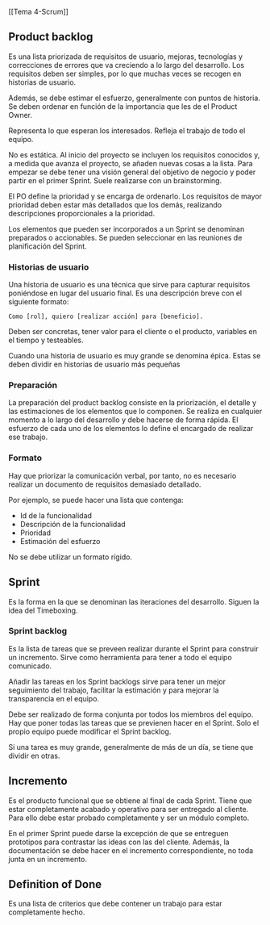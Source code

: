[[Tema 4-Scrum]]

## Product backlog
Es una lista priorizada de requisitos de usuario, mejoras, tecnologías y correcciones de errores que va creciendo a lo largo del desarrollo. Los requisitos deben ser simples, por lo que muchas veces se recogen en historias de usuario. 

Además, se debe estimar el esfuerzo, generalmente con puntos de historia. Se deben ordenar en función de la importancia que les de el Product Owner.

Representa lo que esperan los interesados. Refleja el trabajo de todo el equipo. 

No es estática. Al inicio del proyecto se incluyen los requisitos conocidos y, a medida que avanza el proyecto, se añaden nuevas cosas a la lista. Para empezar se debe tener una visión general del objetivo de negocio y poder partir en el primer Sprint. Suele realizarse con un brainstorming.

El PO define la prioridad y se encarga de ordenarlo. Los requisitos de mayor prioridad deben estar más detallados que los demás, realizando descripciones proporcionales a la prioridad.

Los elementos que pueden ser incorporados a un Sprint se denominan preparados o accionables. Se pueden seleccionar en las reuniones de planificación del Sprint.

### Historias de usuario
Una historia de usuario es una técnica que sirve para capturar requisitos poniéndose en lugar del usuario final. Es una descripción breve con el siguiente formato:

```
Como [rol], quiero [realizar acción] para [beneficio].
```

Deben ser concretas, tener valor para el cliente o el producto, variables en el tiempo y testeables.

Cuando una historia de usuario es muy grande se denomina épica. Estas se deben dividir en historias de usuario más pequeñas

### Preparación
La preparación del product backlog consiste en la priorización, el detalle y las estimaciones de los elementos que lo componen. Se realiza en cualquier momento a lo largo del desarrollo y debe hacerse de forma rápida. El esfuerzo de cada uno de los elementos lo define el encargado de realizar ese trabajo.

### Formato
Hay que priorizar la comunicación verbal, por tanto, no es necesario realizar un documento de requisitos demasiado detallado.

Por ejemplo, se puede hacer una lista que contenga:
+ Id de la funcionalidad
+ Descripción de la funcionalidad
+ Prioridad
+ Estimación del esfuerzo

No se debe utilizar un formato rígido. 

## Sprint
Es la forma en la que se denominan las iteraciones del desarrollo. Siguen la idea del Timeboxing.

### Sprint backlog
Es la lista de tareas que se preveen realizar durante el Sprint para construir un incremento. Sirve como herramienta para tener a todo el equipo comunicado.

Añadir las tareas en los Sprint backlogs sirve para tener un mejor seguimiento del trabajo, facilitar la estimación y para mejorar la transparencia en el equipo.

Debe ser realizado de forma conjunta por todos los miembros del equipo. Hay que poner todas las tareas que se previenen hacer en el Sprint. Solo el propio equipo puede modificar el Sprint backlog. 

Si una tarea es muy grande, generalmente de más de un día, se tiene que dividir en otras. 

## Incremento
Es el producto funcional que se obtiene al final de cada Sprint. Tiene que estar completamente acabado y operativo para ser entregado al cliente. Para ello debe estar probado completamente y ser un módulo completo. 

En el primer Sprint puede darse la excepción de que se entreguen prototipos para contrastar las ideas con las del cliente. Además, la documentación se debe hacer en el incremento correspondiente, no toda junta en un incremento.

## Definition of Done
Es una lista de criterios que debe contener un trabajo para estar completamente hecho.